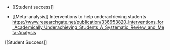   - [[Student success]]

  - [[Meta-analysis]] Interventions to help
    underachieving students
    https://www.researchgate.net/publication/336653820_Interventions_for_Academically_Underachieving_Students_A_Systematic_Review_and_Meta-Analysis

[[Student Success]]
